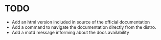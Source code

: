 # TODO
- Add an html version included in source of the official documentation
- Add a command to navigate the documentation directly from the distro.
- Add a motd message informing about the docs availability
